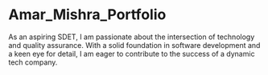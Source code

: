 # Amar_Mishra_Portfolio

As an aspiring SDET, I am passionate about the intersection of technology and quality assurance. With a solid foundation in software development and a keen eye for detail, I am eager to contribute to the success of a dynamic tech company.

